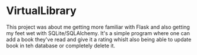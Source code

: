 # VirtualLibrary
This project was about me getting more familiar with Flask and also getting my feet wet with SQLite/SQLAlchemy. It's a simple program where one can add a book they've read and give it a rating whislt also being able to update book in teh database or completely delete it.
